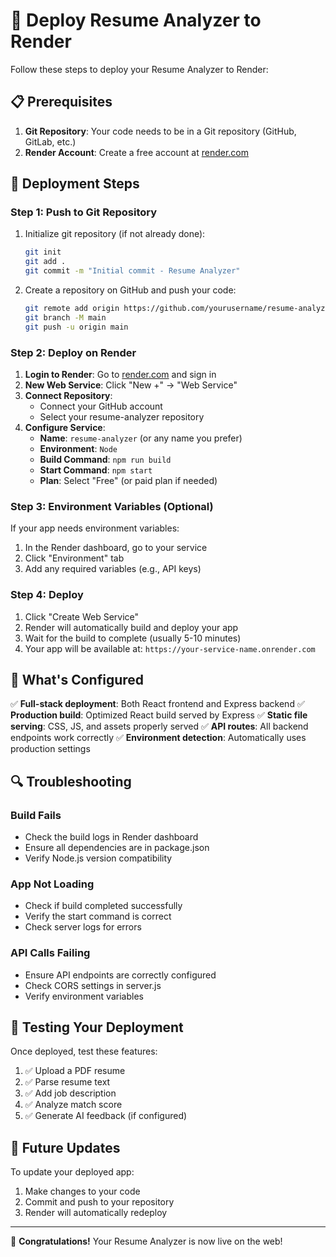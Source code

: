 # 🚀 Deploy Resume Analyzer to Render

Follow these steps to deploy your Resume Analyzer to Render:

## 📋 Prerequisites

1. **Git Repository**: Your code needs to be in a Git repository (GitHub, GitLab, etc.)
2. **Render Account**: Create a free account at [render.com](https://render.com)

## 🔧 Deployment Steps

### Step 1: Push to Git Repository

1. Initialize git repository (if not already done):
   ```bash
   git init
   git add .
   git commit -m "Initial commit - Resume Analyzer"
   ```

2. Create a repository on GitHub and push your code:
   ```bash
   git remote add origin https://github.com/yourusername/resume-analyzer.git
   git branch -M main
   git push -u origin main
   ```

### Step 2: Deploy on Render

1. **Login to Render**: Go to [render.com](https://render.com) and sign in
2. **New Web Service**: Click "New +" → "Web Service"
3. **Connect Repository**:
   - Connect your GitHub account
   - Select your resume-analyzer repository
4. **Configure Service**:
   - **Name**: `resume-analyzer` (or any name you prefer)
   - **Environment**: `Node`
   - **Build Command**: `npm run build`
   - **Start Command**: `npm start`
   - **Plan**: Select "Free" (or paid plan if needed)

### Step 3: Environment Variables (Optional)

If your app needs environment variables:
1. In the Render dashboard, go to your service
2. Click "Environment" tab
3. Add any required variables (e.g., API keys)

### Step 4: Deploy

1. Click "Create Web Service"
2. Render will automatically build and deploy your app
3. Wait for the build to complete (usually 5-10 minutes)
4. Your app will be available at: `https://your-service-name.onrender.com`

## 🎯 What's Configured

✅ **Full-stack deployment**: Both React frontend and Express backend
✅ **Production build**: Optimized React build served by Express
✅ **Static file serving**: CSS, JS, and assets properly served
✅ **API routes**: All backend endpoints work correctly
✅ **Environment detection**: Automatically uses production settings

## 🔍 Troubleshooting

### Build Fails
- Check the build logs in Render dashboard
- Ensure all dependencies are in package.json
- Verify Node.js version compatibility

### App Not Loading
- Check if build completed successfully
- Verify the start command is correct
- Check server logs for errors

### API Calls Failing
- Ensure API endpoints are correctly configured
- Check CORS settings in server.js
- Verify environment variables

## 📱 Testing Your Deployment

Once deployed, test these features:
1. ✅ Upload a PDF resume
2. ✅ Parse resume text
3. ✅ Add job description
4. ✅ Analyze match score
5. ✅ Generate AI feedback (if configured)

## 🔄 Future Updates

To update your deployed app:
1. Make changes to your code
2. Commit and push to your repository
3. Render will automatically redeploy

---

🎉 **Congratulations!** Your Resume Analyzer is now live on the web!